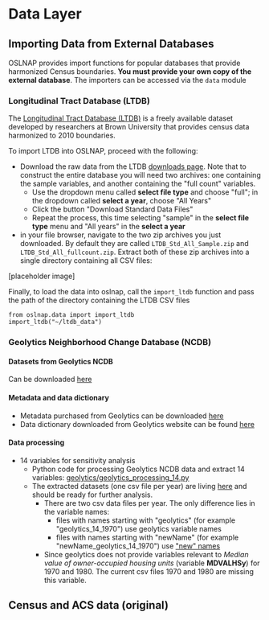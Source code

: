 # Data Layer

## Importing Data from External Databases

OSLNAP provides import functions for popular databases that provide harmonized
Census boundaries. **You must provide your own copy of the external database**.
The importers can be accessed via the `data` module

### Longitudinal Tract Database (LTDB)

The [Longitudinal Tract Database
(LTDB)](https://s4.ad.brown.edu/projects/diversity/Researcher/LTDB.htm) is a
freely available dataset developed by researchers at Brown University that
provides census data harmonized to 2010 boundaries.

To import LTDB into OSLNAP, proceed with the following:

- Download the raw data from the LTDB [downloads
  page](https://s4.ad.brown.edu/projects/diversity/Researcher/LTBDDload/Default.aspx).
  Note that to construct the entire database you will need two archives: one
  containing the sample variables, and another containing the "full count"
  variables.
    - Use the dropdown menu called **select file type** and choose "full"; in
      the dropdown called **select a year**, choose "All Years"
    - Click the button "Download Standard Data Files"
    - Repeat the process, this time selecting "sample" in the **select file
      type** menu and "All years" in the **select a year**
- in your file browser, navigate to the two zip archives you just downloaded. By
  default they are called `LTDB_Std_All_Sample.zip` and
  `LTDB_Std_All_fullcount.zip`. Extract both of these zip archives into a single
  directory containing all CSV files:

[placeholder image]

Finally, to load the data into oslnap, call the `import_ltdb` function and pass the path of the directory containing the LTDB CSV files

```
from oslnap.data import import_ltdb
import_ltdb("~/ltdb_data")

```
    




### Geolytics Neighborhood Change Database (NCDB)

#### Datasets from Geolytics NCDB

Can be downloaded [here](https://drive.google.com/file/d/1QornB-VPWGwqiEmM4_np_hrJ4IbY31UW/view?usp=sharing)

#### Metadata and data dictionary

* Metadata purchased from Geolytics can be downloaded [here](https://drive.google.com/file/d/1QornB-VPWGwqiEmM4_np_hrJ4IbY31UW/view?usp=sharing)
* Data dictionary downloaded from Geolytics website can be found [here](geolytics/materials/user-guide/Appendix-E.pdf)


#### Data processing
* 14 variables for sensitivity analysis
    * Python code for processing Geolytics NCDB data and extract 14 variables: [geolytics/geolytics_processing_14.py](geolytics/geolytics_processing_14.py)
    * The extracted datasets (one csv file per year) are living [here](https://drive.google.com/drive/folders/1_ieUSrHUErrG7RuTUMVF_7MUnlO4iBol?usp=sharing)
    and should be ready for further analysis.
        * There are two csv data files per year. The only difference lies in the variable names:
            * files with names starting with "geolytics" (for example "geolytics_14_1970") use geolytics variable names
            * files with names starting with "newName" (for example "newName_geolytics_14_1970") use ["new" names](https://docs.google.com/spreadsheets/u/1/d/1ywu3sNY1gBGPyu_2XWL7ps1b9VCOR7z5Ba9stachQbs/edit?ouid=102330163499148373088&usp=sheets_home&ths=true)
        * Since geolytics does not provide variables relevant to *Median value of owner-occupied housing units* (variable **MDVALHSy**) for 1970 and 1980. The current csv files 1970 and 1980 are missing this variable.

## Census and ACS data (original)
